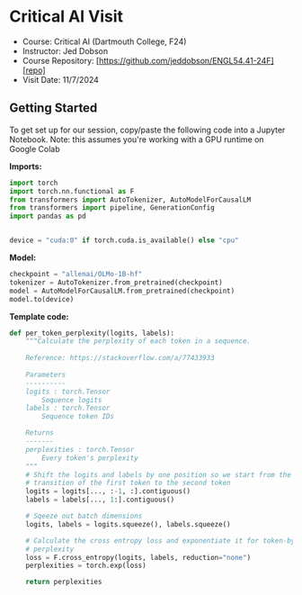 Critical AI Visit
=================

+ Course: Critical AI (Dartmouth College, F24)
+ Instructor: Jed Dobson
+ Course Repository: [https://github.com/jeddobson/ENGL54.41-24F][repo]
+ Visit Date: 11/7/2024

[repo]: https://github.com/jeddobson/ENGL54.41-24F


Getting Started
---------------

To get set up for our session, copy/paste the following code into a Jupyter
Notebook. Note: this assumes you're working with a GPU runtime on Google Colab 

**Imports:**

```python
import torch
import torch.nn.functional as F
from transformers import AutoTokenizer, AutoModelForCausalLM
from transformers import pipeline, GenerationConfig
import pandas as pd


device = "cuda:0" if torch.cuda.is_available() else "cpu"
```

**Model:**

```python
checkpoint = "allenai/OLMo-1B-hf"
tokenizer = AutoTokenizer.from_pretrained(checkpoint)
model = AutoModelForCausalLM.from_pretrained(checkpoint)
model.to(device)
```

**Template code:**

```py
def per_token_perplexity(logits, labels):
    """Calculate the perplexity of each token in a sequence.
    
    Reference: https://stackoverflow.com/a/77433933
    
    Parameters
    ----------
    logits : torch.Tensor
        Sequence logits
    labels : torch.Tensor
        Sequence token IDs

    Returns
    -------
    perplexities : torch.Tensor
        Every token's perplexity
    """
    # Shift the logits and labels by one position so we start from the
    # transition of the first token to the second token
    logits = logits[..., :-1, :].contiguous()
    labels = labels[..., 1:].contiguous()

    # Sqeeze out batch dimensions
    logits, labels = logits.squeeze(), labels.squeeze()

    # Calculate the cross entropy loss and exponentiate it for token-by-token
    # perplexity
    loss = F.cross_entropy(logits, labels, reduction="none")
    perplexities = torch.exp(loss)

    return perplexities
```
